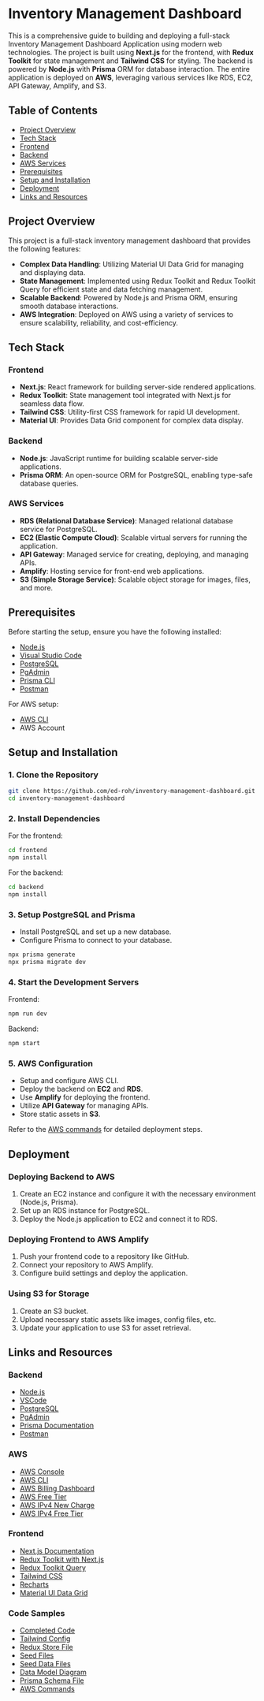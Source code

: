 
# Inventory Management Dashboard

This is a comprehensive guide to building and deploying a full-stack Inventory Management Dashboard Application using modern web technologies. The project is built using **Next.js** for the frontend, with **Redux Toolkit** for state management and **Tailwind CSS** for styling. The backend is powered by **Node.js** with **Prisma** ORM for database interaction. The entire application is deployed on **AWS**, leveraging various services like RDS, EC2, API Gateway, Amplify, and S3.

## Table of Contents

- [Project Overview](#project-overview)
- [Tech Stack](#tech-stack)
- [Frontend](#frontend)
- [Backend](#backend)
- [AWS Services](#aws-services)
- [Prerequisites](#prerequisites)
- [Setup and Installation](#setup-and-installation)
- [Deployment](#deployment)
- [Links and Resources](#links-and-resources)

## Project Overview

This project is a full-stack inventory management dashboard that provides the following features:

- **Complex Data Handling**: Utilizing Material UI Data Grid for managing and displaying data.
- **State Management**: Implemented using Redux Toolkit and Redux Toolkit Query for efficient state and data fetching management.
- **Scalable Backend**: Powered by Node.js and Prisma ORM, ensuring smooth database interactions.
- **AWS Integration**: Deployed on AWS using a variety of services to ensure scalability, reliability, and cost-efficiency.

## Tech Stack

### Frontend
- **Next.js**: React framework for building server-side rendered applications.
- **Redux Toolkit**: State management tool integrated with Next.js for seamless data flow.
- **Tailwind CSS**: Utility-first CSS framework for rapid UI development.
- **Material UI**: Provides Data Grid component for complex data display.

### Backend
- **Node.js**: JavaScript runtime for building scalable server-side applications.
- **Prisma ORM**: An open-source ORM for PostgreSQL, enabling type-safe database queries.

### AWS Services
- **RDS (Relational Database Service)**: Managed relational database service for PostgreSQL.
- **EC2 (Elastic Compute Cloud)**: Scalable virtual servers for running the application.
- **API Gateway**: Managed service for creating, deploying, and managing APIs.
- **Amplify**: Hosting service for front-end web applications.
- **S3 (Simple Storage Service)**: Scalable object storage for images, files, and more.

## Prerequisites

Before starting the setup, ensure you have the following installed:

- [Node.js](https://nodejs.org/en)
- [Visual Studio Code](https://code.visualstudio.com/)
- [PostgreSQL](https://www.postgresql.org/download/)
- [PgAdmin](https://www.pgadmin.org/download/)
- [Prisma CLI](https://www.prisma.io/docs/getting-started)
- [Postman](https://www.postman.com/downloads/)

For AWS setup:

- [AWS CLI](https://docs.aws.amazon.com/cli/latest/userguide/cli-configure-quickstart.html)
- AWS Account

## Setup and Installation

### 1. Clone the Repository

```bash
git clone https://github.com/ed-roh/inventory-management-dashboard.git
cd inventory-management-dashboard
```

### 2. Install Dependencies

For the frontend:

```bash
cd frontend
npm install
```

For the backend:

```bash
cd backend
npm install
```

### 3. Setup PostgreSQL and Prisma

- Install PostgreSQL and set up a new database.
- Configure Prisma to connect to your database.

```bash
npx prisma generate
npx prisma migrate dev
```

### 4. Start the Development Servers

Frontend:

```bash
npm run dev
```

Backend:

```bash
npm start
```

### 5. AWS Configuration

- Setup and configure AWS CLI.
- Deploy the backend on **EC2** and **RDS**.
- Use **Amplify** for deploying the frontend.
- Utilize **API Gateway** for managing APIs.
- Store static assets in **S3**.

Refer to the [AWS commands](https://github.com/ed-roh/inventory-management-dashboard/aws-commands.md) for detailed deployment steps.

## Deployment

### Deploying Backend to AWS

1. Create an EC2 instance and configure it with the necessary environment (Node.js, Prisma).
2. Set up an RDS instance for PostgreSQL.
3. Deploy the Node.js application to EC2 and connect it to RDS.

### Deploying Frontend to AWS Amplify

1. Push your frontend code to a repository like GitHub.
2. Connect your repository to AWS Amplify.
3. Configure build settings and deploy the application.

### Using S3 for Storage

1. Create an S3 bucket.
2. Upload necessary static assets like images, config files, etc.
3. Update your application to use S3 for asset retrieval.

## Links and Resources

### Backend
- [Node.js](https://nodejs.org/en)
- [VSCode](https://code.visualstudio.com/)
- [PostgreSQL](https://www.postgresql.org/download/)
- [PgAdmin](https://www.pgadmin.org/download/)
- [Prisma Documentation](https://www.prisma.io/docs/getting-started)
- [Postman](https://www.postman.com/downloads/)

### AWS
- [AWS Console](https://aws.amazon.com/)
- [AWS CLI](https://docs.aws.amazon.com/cli/latest/userguide/cli-configure-quickstart.html)
- [AWS Billing Dashboard](https://us-east-1.console.aws.amazon.com/billing)
- [AWS Free Tier](https://aws.amazon.com/free/?all-free-tier)
- [AWS IPv4 New Charge](https://aws.amazon.com/blogs/aws/new-ipv4-pricing/)
- [AWS IPv4 Free Tier](https://aws.amazon.com/about-aws/whats-new/2023/07/aws-global-ipv4-address-free-tier/)

### Frontend
- [Next.js Documentation](https://nextjs.org/docs/getting-started)
- [Redux Toolkit with Next.js](https://redux-toolkit.js.org/usage/nextjs)
- [Redux Toolkit Query](https://redux-toolkit.js.org/rtk-query/overview)
- [Tailwind CSS](https://tailwindcss.com/docs/installation)
- [Recharts](https://recharts.org/en-US/api)
- [Material UI Data Grid](https://mui.com/x/react-data-grid/)

### Code Samples
- [Completed Code](https://github.com/ed-roh/inventory-management-dashboard)
- [Tailwind Config](https://github.com/ed-roh/inventory-management-dashboard/blob/main/tailwind.config.ts)
- [Redux Store File](https://github.com/ed-roh/inventory-management-dashboard/blob/main/src/app/store.ts)
- [Seed Files](https://github.com/ed-roh/inventory-management-dashboard/blob/main/prisma/seed.ts)
- [Seed Data Files](https://github.com/ed-roh/inventory-management-dashboard/blob/main/prisma/seed-data.ts)
- [Data Model Diagram](https://drawsql.app/teams/team-3023/diagrams/inventory-management)
- [Prisma Schema File](https://github.com/ed-roh/inventory-management-dashboard/blob/main/prisma/schema.prisma)
- [AWS Commands](https://github.com/ed-roh/inventory-management-dashboard/blob/main/aws-commands.md)
